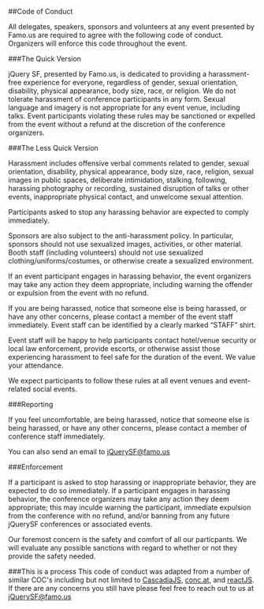 ##Code of Conduct

All delegates, speakers, sponsors and volunteers at any event presented by Famo.us are required to agree with the following code of conduct. Organizers will enforce this code throughout the event.

###The Quick Version

jQuery SF, presented by Famo.us, is dedicated to providing a harassment-free experience for everyone, regardless of gender, sexual orientation, disability, physical appearance, body size, race, or religion. We do not tolerate harassment of conference participants in any form. Sexual language and imagery is not appropriate for any event venue, including talks. Event participants violating these rules may be sanctioned or expelled from the event without a refund at the discretion of the conference organizers.

###The Less Quick Version

Harassment includes offensive verbal comments related to gender, sexual orientation, disability, physical appearance, body size, race, religion, sexual images in public spaces, deliberate intimidation, stalking, following, harassing photography or recording, sustained disruption of talks or other events, inappropriate physical contact, and unwelcome sexual attention.

Participants asked to stop any harassing behavior are expected to comply immediately.

Sponsors are also subject to the anti-harassment policy. In particular, sponsors should not use sexualized images, activities, or other material. Booth staff (including volunteers) should not use sexualized clothing/uniforms/costumes, or otherwise create a sexualized environment.

If an event participant engages in harassing behavior, the event organizers may take any action they deem appropriate, including warning the offender or expulsion from the event with no refund.

If you are being harassed, notice that someone else is being harassed, or have any other concerns, please contact a member of the event staff immediately. Event staff can be identified by a clearly marked “STAFF” shirt.

Event staff will be happy to help participants contact hotel/venue security or local law enforcement, provide escorts, or otherwise assist those experiencing harassment to feel safe for the duration of the event. We value your attendance.

We expect participants to follow these rules at all event venues and event-related social events.

###Reporting

If you feel uncomfortable, are being harassed, notice that someone else is being harassed, or have any other concerns, please contact a member of conference staff immediately.

You can also send an email to [jQuerySF@famo.us][contact]

###Enforcement

If a participant is asked to stop harassing or inappropriate behavior, they are expected to do so immediately. If a participant engages in harassing behavior, the conference organizers may take any action they deem appropriate; this may inculde warning the participant, immediate expulsion from the conference with no refund, and/or banning from any future jQuerySF conferences or associated events.

Our foremost concern is the safety and comfort of all our particpants. We will evaluate any possible sanctions with regard to whether or not they provide the safety needed.

###This is a process
This code of conduct was adapted from a number of similar COC's including but not limited to [CascadiaJS][cascadia], [conc.at][conc.at], and [reactJS][reactJS].  If there are any concerns you still have please feel free to reach out to us at [jQuerySF@famo.us][contact]

[contact]: mailto:jQuerySF@famo.us "Email Address to contact for concerns and more information"

[cascadia]: https://github.com/cascadiajs/2015.cascadiajs.com/blob/master/COC.md "Code of Conduct for the cascadiaJS conference 2015"

[conc.at]: https://github.com/conc-at/conc.at/blob/master/app/jade/modals/coc.md "Code of Conduct for the conc.at conference 2015"

[reactJS]: http://rejectjs.org/code-of-conduct/ "reactJS Code of Conduct"
